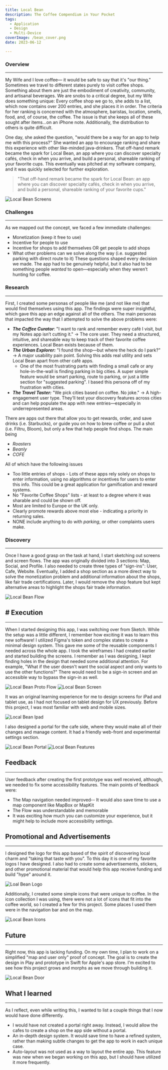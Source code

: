```yaml
---
title: Local Bean
description: The Coffee Compendium in Your Pocket
tags:
  - Application
  - Design
  - Multi-Device
coverImage: /bean_cover.png
date: 2023-06-12

---
```

### Overview
---
My Wife and I love coffee— it would be safe to say that it's "our thing." Sometimes we travel to different states purely to visit coffee shops. Something about them are just the embodiment of creativity, community, and artisanal beverages. We are snobs to a critical degree, but my Wife does something unique: Every coffee shop we go to, she adds to a list, which now contains over 200 entries, and she places it in order. The criteria for her ranking is concerned with the atmosphere, baristas, location, smells, food, and, of course, the coffee. The issue is that she keeps all of these sought after items...on an iPhone note. Additionally, the distribution to others is quite difficult.

One day, she asked the question, "would there be a way for an app to help me with this process?" She wanted an app to encourage ranking and share this experience with other like-minded java-drinkers. That off-hand remark became the spark for Local Bean, an app where you can discover specialty cafés, check in when you arrive, and build a personal, shareable ranking of your favorite cups. This eventually was pitched at my software company, and it was quickly selected for further exploration.

>"That off-hand remark became the spark for Local Bean: an app where you can discover specialty cafés, check in when you arrive, and build a personal, shareable ranking of your favorite cups."

![Local Bean Screens](/bean_screens_map+checkin.png)

### Challenges
---
As we mapped out the concept, we faced a few immediate challenges:
- Monetization (keep it free to use)
- Incentive for people to use
- Incentive for shops to add themselves OR get people to add shops
- What other problems can we solve along the way (i.e. suggested parking with direct route to it)
These questions shaped every decision we made. The app had to be genuinely helpful, but it also had to be something people _wanted_ to open—especially when they weren’t hunting for coffee.

### Research
---
First, I created some personas of people like me (and not like me) that would find themselves using this app. The findings were super insightful,  which gave this app an edge against all of the others. The main personas that impacted the way that I attempted to solve the above problems were:
- ***The Coffee Curator***: "I want to rank and remember every café I visit, but my Notes app isn’t cutting it." → The core user. They need a structured, intuitive, and shareable way to keep track of their favorite coffee experiences. Local Bean exists because of them.
- ***The Urban Explorer:*** "I found the shop—but where the heck do I park?" → A major usability pain point. Solving this adds real utility and sets Local Bean apart from other café apps.
	- One of the most frustrating parts with finding a small cafe or any hole-in-the-wall is finding parking in big cities. A super simple feature would be smart parking, route to parking, or just a little section for "suggested parking". I based this persona off of my frustration with cities.
- ***The Travel Taster:*** "We pick cities based on coffee. No joke." → A high-engagement user type. They’ll test your discovery features across cities and can help populate the app with new entries—especially in underrepresented areas.

There are apps out there that allow you to get rewards, order, and save drinks (i.e. Starbucks), or guide you on how to brew coffee or pull a shot (i.e. Filtru, Bloom), but only a few that help people find shops.
The main being
- *Roasters*
- *Beanly*
- *COFE*

All of which have the following issues
- Too little entries of shops - Lots of these apps rely solely on shops to enter information, using no algorithms or incentives for users to enter this info. This could be a great application for gamification and reward systems.
- No "Favorite Coffee Shops" lists - at least to a degree where it was sharable and could be shown off.
- Most are limited to Europe or the UK only.
- Clearly promote rewards above most else - indicating a priority in returning sales.
- NONE include anything to do with *parking*, or other complaints users make.


### Discovery
---
Once I have a good grasp on the task at hand, I start sketching out screens and screen flows. The app was originally divided into 3 sections: Map, Social, and Profile.
I also needed to create three types of "sign-ins": User, Cafe, Website. 
Eventually, I added a shop section as a more direct way to solve the monetization problem and additional information about the shops, like fair trade certifications.
Later, I would remove the shop feature but kept alternative areas to highlight the shops fair trade information. 

![Local Bean Flow](/bean_flow.png)

## # Execution
---
When I started designing this app, I was switching over from Sketch. While the setup was a little different, I remember how exciting it was to learn this new software! 
I utilized Figma's token and complex states to create a minimal design system.  This gave me some of the reusable components I needed across the whole app.
I took the wireframes I had created earlier and started building the screens. I remember as I was designing, I kept finding holes in the design that needed some additional attention. For example, "What if the user doesn't want the social aspect and only wants to use the other functions?" There would need to be a sign-in screen and an accessible way to bypass the sign-in as well.

![Local Bean Proto Flow](/bean_prototype_flow.png)
![Local Bean Screen](/bean_phone_cafe.png)

It was an original learning experience for me to design screens for iPad and tablet use, as I had not focused on tablet design for UX previously.  Before this project, I was most familiar with web and mobile sizes.

![Local Bean Ipad](/bean_ipad_shop.png)

I also designed a portal for the cafe side, where they would make all of their changes and manage content. It had a friendly web-front and experimental settings section.

![Local Bean Portal](/bean_cafe_portal.png)
![Local Bean Features](/bean_cafe_features.png)

## Feedback
---
User feedback after creating the first prototype was well received, although, we needed to fix some accessibility features. The main points of feedback were:
- The Map navigation needed improved-- It would also save time to use a map component like MapBox or MapKit
- The Flow was understandable and memorable
- It was exciting how much you can customize your experience, but it might help to include more accessibility settings.

## Promotional and Advertisements
---
I designed the logo for this app based of the spirit of discovering local charm and "taking that taste with you". To this day it is one of my favorite logos I have designed. I also had to create some advertisements, stickers, and other promotional material that would help this app receive funding and build "hype" around it. 

![Loal Bean Logo](/bean_logo.png)

Additionally, I created some simple icons that were unique to coffee. In the icon collection I was using, there were not a lot of icons that fit into the coffee world, so I created a few for this project. Some places I used them were in the navigation bar and on the map.

![Local Bean Icons](/bean_icons.png)

## Future
---
Right now, this app is lacking funding. On my own time, I plan to work on a simplified "map and user only" proof of concept. The goal is to create the design in Play and prototype in Swift for Apple's app store. I'm excited to see how this project grows and morphs as we move through building it.

![Local Bean Door](/bean_door.png)

## What I learned
---
As I reflect, even while writing this, I wanted to list a couple things that I now would have done differently.
- I would have not created a portal right away. Instead, I would allow the cafes to create a shop on the app side without a portal.
- An in-depth design system. It would save time  to have a refined system, rather than making subtle changes to get the app to work in each unique case. 
- Auto-layout was not used as a way to layout the entire app. This  feature was new when we began working on this app, but I should have utilized it more frequently. 

